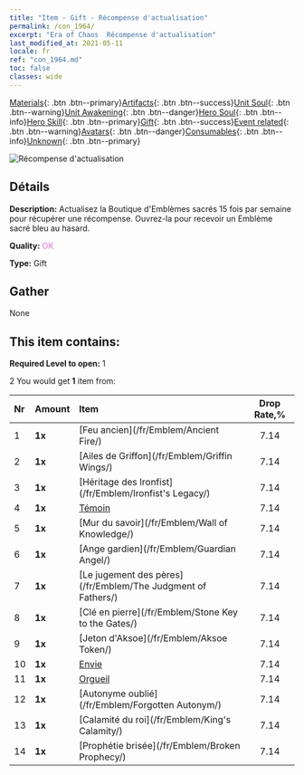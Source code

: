 ```yaml
---
title: "Item - Gift - Récompense d'actualisation"
permalink: /con_1964/
excerpt: "Era of Chaos  Récompense d'actualisation"
last_modified_at: 2021-05-11
locale: fr
ref: "con_1964.md"
toc: false
classes: wide
---
```

 [Materials](/ItemsFR/){: .btn .btn--primary}[Artifacts](/ItemsFR/Artifacts/){: .btn .btn--success}[Unit Soul](/ItemsFR/UnitSoul/){: .btn .btn--warning}[Unit Awakening](/ItemsFR/UnitAwakening/){: .btn .btn--danger}[Hero Soul](/ItemsFR/HeroSoul/){: .btn .btn--info}[Hero Skill](/ItemsFR/HeroSkill/){: .btn .btn--primary}[Gift](/ItemsFR/Gift/){: .btn .btn--success}[Event related](/ItemsFR/Events/){: .btn .btn--warning}[Avatars](/ItemsFR/Avatars/){: .btn .btn--danger}[Consumables](/ItemsFR/Consumables/){: .btn .btn--info}[Unknown](/ItemsFR/Unknown/){: .btn .btn--primary}

 ![Récompense d'actualisation](/images/t/shenghui_4.png)

## Détails
 **Description:** Actualisez la Boutique d'Emblèmes sacrés 15 fois par semaine pour récupérer une récompense. Ouvrez-la pour recevoir un Emblème sacré bleu au hasard.

 **Quality:** <span style="color: #DA70D6">OK</span>

 **Type:** Gift

## Gather

  None

## This item contains:

 **Required Level to open:** 1

 2 You would get **1** item  from:

  | Nr | Amount |     Item    | Drop Rate,% |
  |:---|:-------|:------------|:---------:|
  | 1 |  **1x** | [Feu ancien](/fr/Emblem/Ancient Fire/) | 7.14 | 
  | 2 |  **1x** | [Ailes de Griffon](/fr/Emblem/Griffin Wings/) | 7.14 | 
  | 3 |  **1x** | [Héritage des Ironfist](/fr/Emblem/Ironfist's Legacy/) | 7.14 | 
  | 4 |  **1x** | [Témoin](/fr/Emblem/Witness/) | 7.14 | 
  | 5 |  **1x** | [Mur du savoir](/fr/Emblem/Wall of Knowledge/) | 7.14 | 
  | 6 |  **1x** | [Ange gardien](/fr/Emblem/Guardian Angel/) | 7.14 | 
  | 7 |  **1x** | [Le jugement des pères](/fr/Emblem/The Judgment of Fathers/) | 7.14 | 
  | 8 |  **1x** | [Clé en pierre](/fr/Emblem/Stone Key to the Gates/) | 7.14 | 
  | 9 |  **1x** | [Jeton d'Aksoe](/fr/Emblem/Aksoe Token/) | 7.14 | 
  | 10 |  **1x** | [Envie](/fr/Emblem/Jealousy/) | 7.14 | 
  | 11 |  **1x** | [Orgueil](/fr/Emblem/Arrogance/) | 7.14 | 
  | 12 |  **1x** | [Autonyme oublié](/fr/Emblem/Forgotten Autonym/) | 7.14 | 
  | 13 |  **1x** | [Calamité du roi](/fr/Emblem/King's Calamity/) | 7.14 | 
  | 14 |  **1x** | [Prophétie brisée](/fr/Emblem/Broken Prophecy/) | 7.14 | 
